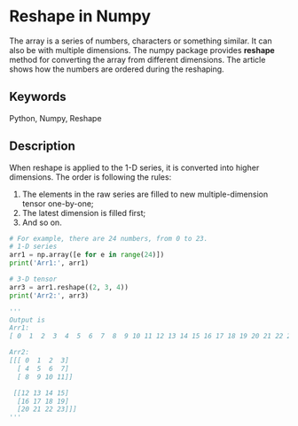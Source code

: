 # Reshape in Numpy

The array is a series of numbers, characters or something similar.
It can also be with multiple dimensions.
The numpy package provides **reshape** method for converting the array from different dimensions.
The article shows how the numbers are ordered during the reshaping.

## Keywords

Python, Numpy, Reshape

## Description

When reshape is applied to the 1-D series,
it is converted into higher dimensions.
The order is following the rules:

1. The elements in the raw series are filled to new multiple-dimension tensor one-by-one;
2. The latest dimension is filled first;
3. And so on.

```python
# For example, there are 24 numbers, from 0 to 23.
# 1-D series
arr1 = np.array([e for e in range(24)])
print('Arr1:', arr1)

# 3-D tensor
arr3 = arr1.reshape((2, 3, 4))
print('Arr2:', arr3)

'''
Output is
Arr1:
[ 0  1  2  3  4  5  6  7  8  9 10 11 12 13 14 15 16 17 18 19 20 21 22 23]

Arr2:
[[[ 0  1  2  3]
  [ 4  5  6  7]
  [ 8  9 10 11]]

 [[12 13 14 15]
  [16 17 18 19]
  [20 21 22 23]]]
'''
```

